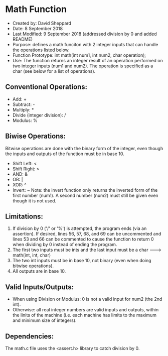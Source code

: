 # Math Function
* Created by: David Sheppard
* Date: 8 September 2018
* Last Modified: 9 September 2018 (addressed division by 0 and added README)
* Purpose: defines a math funciton with 2 integer inputs that can handle the operations listed below.
* Function Prototype: int math(int num1, int num2, char operation);
* Use: The function returns an integer result of an operation performed on two integer inputs (num1 and num2). The operation is specified as a char (see below for a list of operations).
## Conventional Operations:
* Add: +
* Subtract: -
* Multiply: *
* Divide (integer division): /
* Modulus: %
## Biwise Operations:
Bitwise operations are done with the binary form of the integer, even though the inputs and outputs of the function must be in base 10.
* Shift Left: <
* Shift Right: >
* AND: &
* OR: |
* XOR: ^
* Invert: ~
Note: the invert function only returns the inverted form of the first number (num1). A second number (num2) must still be given even though it is not used.
## Limitations:
1. If division by 0 ('/' or '%') is attempted, the program ends (via an assertion). If desired, lines 56, 57, 68, and 69 can be uncommented and lines 53 and 66 can be commented to cause the function to return 0 when dividing by 0 instead of ending the program.
2. The first two inputs must be ints and the last input must be a char ---> math(int, int, char)
3. The two int inputs must be in base 10, not binary (even when doing bitwise operations).
4. All outputs are in base 10.
## Valid Inputs/Outputs:
* When using Division or Modulus: 0 is not a valid input for num2 (the 2nd int).
* Otherwise: all real integer numbers are valid inputs and outputs, within the linits of the machine (i.e. each machine has limits to the maximum and minimum size of integers).
## Dependencies:
The math.c file uses the <assert.h> library to catch division by 0.
